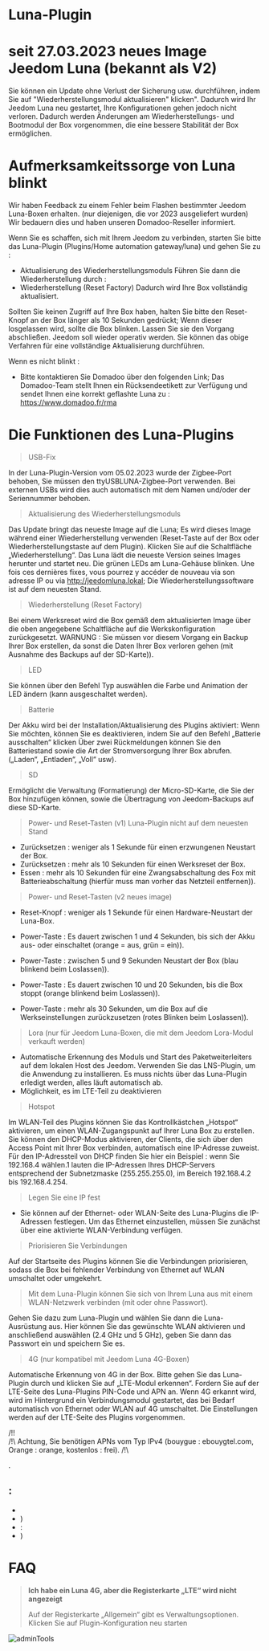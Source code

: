 # Luna-Plugin

# seit 27.03.2023 neues Image Jeedom Luna (bekannt als V2)

Sie können ein Update ohne Verlust der Sicherung usw. durchführen, indem Sie auf "Wiederherstellungsmodul aktualisieren" klicken". Dadurch wird Ihr Jeedom Luna neu gestartet, Ihre Konfigurationen gehen jedoch nicht verloren. Dadurch werden Änderungen am Wiederherstellungs- und Bootmodul der Box vorgenommen, die eine bessere Stabilität der Box ermöglichen.

# Aufmerksamkeitssorge von Luna blinkt

Wir haben Feedback zu einem Fehler beim Flashen bestimmter Jeedom Luna-Boxen erhalten. (nur diejenigen, die vor 2023 ausgeliefert wurden)
Wir bedauern dies und haben unseren Domadoo-Reseller informiert.

Wenn Sie es schaffen, sich mit Ihrem Jeedom zu verbinden, starten Sie bitte das Luna-Plugin (Plugins/Home automation gateway/luna) und gehen Sie zu :

- Aktualisierung des Wiederherstellungsmoduls
Führen Sie dann die Wiederherstellung durch :
- Wiederherstellung (Reset Factory)
Dadurch wird Ihre Box vollständig aktualisiert.

Sollten Sie keinen Zugriff auf Ihre Box haben, halten Sie bitte den Reset-Knopf an der Box länger als 10 Sekunden gedrückt; Wenn dieser losgelassen wird, sollte die Box blinken.
Lassen Sie sie den Vorgang abschließen. Jeedom soll wieder operativ werden. Sie können das obige Verfahren für eine vollständige Aktualisierung durchführen.

Wenn es nicht blinkt :

- Bitte kontaktieren Sie Domadoo über den folgenden Link; Das Domadoo-Team stellt Ihnen ein Rücksendeetikett zur Verfügung und sendet Ihnen eine korrekt geflashte Luna zu :
<https://www.domadoo.fr/rma>

# Die Funktionen des Luna-Plugins

> USB-Fix

In der Luna-Plugin-Version vom 05.02.2023 wurde der Zigbee-Port behoben, Sie müssen den ttyUSBLUNA-Zigbee-Port verwenden.
Bei externen USBs wird dies auch automatisch mit dem Namen und/oder der Seriennummer behoben.

> Aktualisierung des Wiederherstellungsmoduls

Das Update bringt das neueste Image auf die Luna; Es wird dieses Image während einer Wiederherstellung verwenden (Reset-Taste auf der Box oder Wiederherstellungstaste auf dem Plugin).
Klicken Sie auf die Schaltfläche „Wiederherstellung“. Das Luna lädt die neueste Version seines Images herunter und startet neu. Die grünen LEDs am Luna-Gehäuse blinken.
Une fois ces dernières fixes, vous pourrez y accéder de nouveau via son adresse IP ou via <http://jeedomluna.lokal>; Die Wiederherstellungssoftware ist auf dem neuesten Stand.

> Wiederherstellung (Reset Factory)

Bei einem Werksreset wird die Box gemäß dem aktualisierten Image über die oben angegebene Schaltfläche auf die Werkskonfiguration zurückgesetzt.
WARNUNG : Sie müssen vor diesem Vorgang ein Backup Ihrer Box erstellen, da sonst die Daten Ihrer Box verloren gehen (mit Ausnahme des Backups auf der SD-Karte)).

> LED

Sie können über den Befehl Typ auswählen die Farbe und Animation der LED ändern (kann ausgeschaltet werden).

> Batterie

Der Akku wird bei der Installation/Aktualisierung des Plugins aktiviert: Wenn Sie möchten, können Sie es deaktivieren, indem Sie auf den Befehl „Batterie ausschalten“ klicken
Über zwei Rückmeldungen können Sie den Batteriestand sowie die Art der Stromversorgung Ihrer Box abrufen. („Laden“, „Entladen“, „Voll“ usw).

> SD

Ermöglicht die Verwaltung (Formatierung) der Micro-SD-Karte, die Sie der Box hinzufügen können, sowie die Übertragung von Jeedom-Backups auf diese SD-Karte.

> Power- und Reset-Tasten (v1) Luna-Plugin nicht auf dem neuesten Stand

- Zurücksetzen : weniger als 1 Sekunde für einen erzwungenen Neustart der Box.
- Zurücksetzen : mehr als 10 Sekunden für einen Werksreset der Box.
- Essen : mehr als 10 Sekunden für eine Zwangsabschaltung des Fox mit Batterieabschaltung (hierfür muss man vorher das Netzteil entfernen)).

> Power- und Reset-Tasten (v2 neues image)

- Reset-Knopf : weniger als 1 Sekunde für einen Hardware-Neustart der Luna-Box.

- Power-Taste : Es dauert zwischen 1 und 4 Sekunden, bis sich der Akku aus- oder einschaltet (orange = aus, grün = ein)).
- Power-Taste : zwischen 5 und 9 Sekunden Neustart der Box (blau blinkend beim Loslassen)).
- Power-Taste : Es dauert zwischen 10 und 20 Sekunden, bis die Box stoppt (orange blinkend beim Loslassen)).
- Power-Taste : mehr als 30 Sekunden, um die Box auf die Werkseinstellungen zurückzusetzen (rotes Blinken beim Loslassen)).

> Lora (nur für Jeedom Luna-Boxen, die mit dem Jeedom Lora-Modul verkauft werden)

- Automatische Erkennung des Moduls und Start des Paketweiterleiters auf dem lokalen Host des Jeedom. Verwenden Sie das LNS-Plugin, um die Anwendung zu installieren. Es muss nichts über das Luna-Plugin erledigt werden, alles läuft automatisch ab.
- Möglichkeit, es im LTE-Teil zu deaktivieren

> Hotspot

Im WLAN-Teil des Plugins können Sie das Kontrollkästchen „Hotspot“ aktivieren, um einen WLAN-Zugangspunkt auf Ihrer Luna Box zu erstellen. Sie können den DHCP-Modus aktivieren, der Clients, die sich über den Access Point mit Ihrer Box verbinden, automatisch eine IP-Adresse zuweist. Für den IP-Adressteil von DHCP finden Sie hier ein Beispiel : wenn Sie 192.168.4 wählen.1 lauten die IP-Adressen Ihres DHCP-Servers entsprechend der Subnetzmaske (255.255.255.0), im Bereich 192.168.4.2 bis 192.168.4.254.

> Legen Sie eine IP fest

- Sie können auf der Ethernet- oder WLAN-Seite des Luna-Plugins die IP-Adressen festlegen. Um das Ethernet einzustellen, müssen Sie zunächst über eine aktivierte WLAN-Verbindung verfügen.

> Priorisieren Sie Verbindungen

Auf der Startseite des Plugins können Sie die Verbindungen priorisieren, sodass die Box bei fehlender Verbindung von Ethernet auf WLAN umschaltet oder umgekehrt.

> Mit dem Luna-Plugin können Sie sich von Ihrem Luna aus mit einem WLAN-Netzwerk verbinden (mit oder ohne Passwort).

Gehen Sie dazu zum Luna-Plugin und wählen Sie dann die Luna-Ausrüstung aus. Hier können Sie das gewünschte WLAN aktivieren und anschließend auswählen (2.4 GHz und 5 GHz), geben Sie dann das Passwort ein und speichern Sie es.

> 4G (nur kompatibel mit Jeedom Luna 4G-Boxen)

Automatische Erkennung von 4G in der Box. Bitte gehen Sie das Luna-Plugin durch und klicken Sie auf „LTE-Modul erkennen“. Fordern Sie auf der LTE-Seite des Luna-Plugins PIN-Code und APN an.
Wenn 4G erkannt wird, wird im Hintergrund ein Verbindungsmodul gestartet, das bei Bedarf automatisch von Ethernet oder WLAN auf 4G umschaltet.
Die Einstellungen werden auf der LTE-Seite des Plugins vorgenommen.

/!!\
/!\ Achtung, Sie benötigen APNs vom Typ IPv4 (bouygue : ebouygtel.com, Orange : orange, kostenlos : frei). /!\

> 

.

 :
 - 
 - 
 - )
 -  : 
 - )

# FAQ

>**Ich habe ein Luna 4G, aber die Registerkarte „LTE“ wird nicht angezeigt**
>
>Auf der Registerkarte „Allgemein“ gibt es Verwaltungsoptionen. Klicken Sie auf Plugin-Konfiguration neu starten

![adminTools](../images/adminTools.png)


